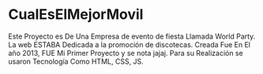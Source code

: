 # CualEsElMejorMovil
Este Proyecto es De Una Empresa de evento de fiesta Llamada World Party. La web ESTABA Dedicada a la promoción de discotecas. Creada Fue En El año 2013, FUE Mi Primer Proyecto y se nota jajaj. Para su Realización se usaron Tecnología Como HTML, CSS, JS.

